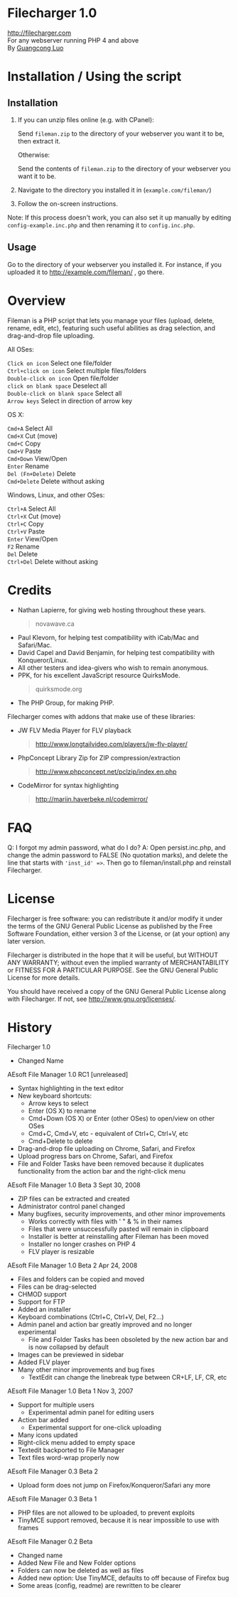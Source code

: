 Filecharger 1.0
=======================================================================

http://filecharger.com  
For any webserver running PHP 4 and above  
By [Guangcong Luo][1]

  [1]: http://guangcongluo.com


Installation / Using the script
=======================================================================

Installation
----------------------------------

1. If you can unzip files online (e.g. with CPanel):

     Send `fileman.zip` to the directory of your webserver you want it to
     be, then extract it.

   Otherwise:

     Send the contents of `fileman.zip` to the directory of your webserver
     you want it to be.

2. Navigate to the directory you installed it in (`example.com/fileman/`)

3. Follow the on-screen instructions.

Note: If this process doesn't work, you can also set it up manually
by editing `config-example.inc.php` and then renaming it to
`config.inc.php`.


Usage
----------------------------------

Go to the directory of your webserver you installed it. For instance,
if you uploaded it to http://example.com/fileman/ , go there.


Overview
=======================================================================

Fileman is a PHP script that lets you manage your files (upload,
delete, rename, edit, etc), featuring such useful abilities as drag
selection, and drag-and-drop file uploading.

All OSes:

`Click on icon`                 Select one file/folder  
`Ctrl+click on icon`            Select multiple files/folders  
`Double-click on icon`          Open file/folder  
`click on blank space`          Deselect all  
`Double-click on blank space`   Select all  
`Arrow keys`                    Select in direction of arrow key

OS X:

`Cmd+A`                         Select All  
`Cmd+X`                         Cut (move)  
`Cmd+C`                         Copy  
`Cmd+V`                         Paste  
`Cmd+Down`                      View/Open  
`Enter`                         Rename  
`Del (Fn+Delete)`               Delete  
`Cmd+Delete`                    Delete without asking

Windows, Linux, and other OSes:

`Ctrl+A`                        Select All  
`Ctrl+X`                        Cut (move)  
`Ctrl+C`                        Copy  
`Ctrl+V`                        Paste  
`Enter`                         View/Open  
`F2`                            Rename  
`Del`                           Delete  
`Ctrl+Del`                      Delete without asking


Credits
=======================================================================

- Nathan Lapierre, for giving web hosting throughout these years.
  > novawave.ca
- Paul Klevorn, for helping test compatibility with iCab/Mac and
  Safari/Mac.
- David Capel and David Benjamin, for helping test compatibility with
  Konqueror/Linux.
- All other testers and idea-givers who wish to remain anonymous.
- PPK, for his excellent JavaScript resource QuirksMode.
  > quirksmode.org
- The PHP Group, for making PHP.

Filecharger comes with addons that make use of these libraries:

- JW FLV Media Player for FLV playback
  > http://www.longtailvideo.com/players/jw-flv-player/
- PhpConcept Library Zip for ZIP compression/extraction
  > http://www.phpconcept.net/pclzip/index.en.php
- CodeMirror for syntax highlighting
  > http://marijn.haverbeke.nl/codemirror/


FAQ
=======================================================================

Q: I forgot my admin password, what do I do?
A: Open persist.inc.php, and change the admin password to FALSE (No
   quotation marks), and delete the line that starts with `'inst_id' =>`.
   Then go to fileman/install.php and reinstall Filecharger.


License
=======================================================================

Filecharger is free software: you can redistribute it and/or modify
it under the terms of the GNU General Public License as published by
the Free Software Foundation, either version 3 of the License, or
(at your option) any later version.

Filecharger is distributed in the hope that it will be useful,
but WITHOUT ANY WARRANTY; without even the implied warranty of
MERCHANTABILITY or FITNESS FOR A PARTICULAR PURPOSE.  See the
GNU General Public License for more details.

You should have received a copy of the GNU General Public License
along with Filecharger.  If not, see <http://www.gnu.org/licenses/>.


History
=======================================================================

Filecharger 1.0
- Changed Name

AEsoft File Manager 1.0 RC1
[unreleased]
- Syntax highlighting in the text editor
- New keyboard shortcuts:
  - Arrow keys to select
  - Enter (OS X) to rename 
  - Cmd+Down (OS X) or Enter (other OSes) to open/view on other OSes
  - Cmd+C, Cmd+V, etc - equivalent of Ctrl+C, Ctrl+V, etc
  - Cmd+Delete to delete
- Drag-and-drop file uploading on Chrome, Safari, and Firefox
- Upload progress bars on Chrome, Safari, and Firefox
- File and Folder Tasks have been removed because it duplicates
  functionality from the action bar and the right-click menu

AEsoft File Manager 1.0 Beta 3
Sept 30, 2008
- ZIP files can be extracted and created
- Administrator control panel changed
- Many bugfixes, security improvements, and other minor improvements
  - Works correctly with files with ' " & % in their names
  - Files that were unsuccessfully pasted will remain in clipboard
  - Installer is better at reinstalling after Fileman has been moved
  - Installer no longer crashes on PHP 4
  - FLV player is resizable

AEsoft File Manager 1.0 Beta 2
Apr 24, 2008
- Files and folders can be copied and moved
- Files can be drag-selected
- CHMOD support
- Support for FTP
- Added an installer
- Keyboard combinations (Ctrl+C, Ctrl+V, Del, F2...)
- Admin panel and action bar greatly improved and no longer experimental
  - File and Folder Tasks has been obsoleted by the new action bar and
    is now collapsed by default
- Images can be previewed in sidebar
- Added FLV player
- Many other minor improvements and bug fixes
  - TextEdit can change the linebreak type between CR+LF, LF, CR, etc

AEsoft File Manager 1.0 Beta 1
Nov 3, 2007
- Support for multiple users
  - Experimental admin panel for editing users
- Action bar added
  - Experimental support for one-click uploading
- Many icons updated
- Right-click menu added to empty space
- Textedit backported to File Manager
- Text files word-wrap properly now

AEsoft File Manager 0.3 Beta 2
- Upload form does not jump on Firefox/Konqueror/Safari any more

AEsoft File Manager 0.3 Beta 1
- PHP files are not allowed to be uploaded, to prevent exploits
- TinyMCE support removed, because it is near impossible to use with
  frames

AEsoft File Manager 0.2 Beta
- Changed name
- Added New File and New Folder options
- Folders can now be deleted as well as files
- Added new option: Use TinyMCE, defaults to off because of Firefox bug
- Some areas (config, readme) are rewritten to be clearer






